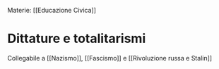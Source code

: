 Materie: [[Educazione Civica]]

# Dittature e totalitarismi
Collegabile a [[Nazismo]], [[Fascismo]] e [[Rivoluzione russa e Stalin]]